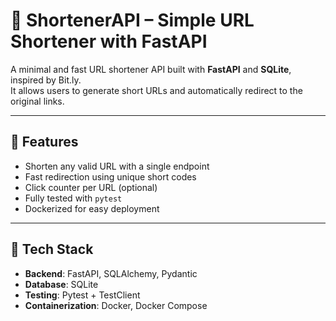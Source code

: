 # 🔗 ShortenerAPI – Simple URL Shortener with FastAPI

A minimal and fast URL shortener API built with **FastAPI** and **SQLite**, inspired by Bit.ly.  
It allows users to generate short URLs and automatically redirect to the original links.

---

## 🚀 Features

- Shorten any valid URL with a single endpoint
- Fast redirection using unique short codes
- Click counter per URL (optional)
- Fully tested with `pytest`
- Dockerized for easy deployment

---

## 🧱 Tech Stack

- **Backend**: FastAPI, SQLAlchemy, Pydantic
- **Database**: SQLite
- **Testing**: Pytest + TestClient
- **Containerization**: Docker, Docker Compose


